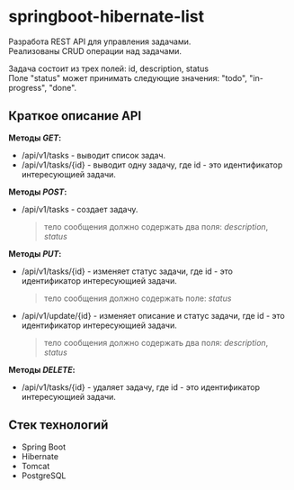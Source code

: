 # springboot-hibernate-list
Разработа REST API для управления задачами.\
Реализованы CRUD операции над задачами.

Задача состоит из трех полей: id, description, status\
Поле "status" может принимать следующие значения: "todo", "in-progress", "done".

## Краткое описание API
__Методы *GET*:__
  - /api/v1/tasks - выводит список задач.
  - /api/v1/tasks/{id} - выводит одну задачу, где id - это идентификатор интересующией задачи.

__Методы *POST*:__
  - /api/v1/tasks - создает задачу.
    > тело сообщения должно содержать два поля: *description*, *status*
    
__Методы *PUT*:__
  - /api/v1/tasks/{id} - изменяет статус задачи, где id - это идентификатор интересующией задачи.
    > тело сообщения должно содержать поле: *status*
  - /api/v1/update/{id} - изменяет описание и статус задачи, где id - это идентификатор интересующией задачи.
    > тело сообщения должно содержать два поля: *description*, *status*

__Методы *DELETE*:__
  - /api/v1/tasks/{id} - удаляет задачу, где id - это идентификатор интересующией задачи.

## Стек технологий
- Spring Boot
- Hibernate
- Tomcat
- PostgreSQL
